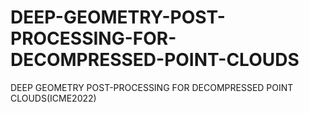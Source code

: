 # DEEP-GEOMETRY-POST-PROCESSING-FOR-DECOMPRESSED-POINT-CLOUDS
DEEP GEOMETRY POST-PROCESSING FOR DECOMPRESSED POINT CLOUDS(ICME2022)
